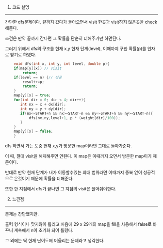 <meta name='type' content ='DFS'>
<meta name='BOJ' content='BOJ1405'>
<meta name='difficulty' content='gold5'>
<meta name='url' content='https://www.acmicpc.net/problem/1405'>
<meat name='date' cotent='2021-05-11'>

1. 코드 설명

<hr>

간단한 dfs문제이다. 끝까지 갔다가 돌아오면서 visit 한곳과 visit하지 않은곳을 check해준다.

조건은 만약 끝까지 간다면 그 확률을 단순히 더해주기만 하면된다.

그러기 위해서 dfs의 구조를 현재 x,y 현재 단계(level), 이때까지 구한 확률(p)를 인자로 받기로 하였다.
```c++
    void dfs(int x, int y, int level, double p){
    if(map[y][x]) // visit
        return;
    if(level == n) {// 성공
        result+=p;
        return;
    }
    map[y][x] = true;
    for(int dir = 0; dir < 4; dir++){
       int nx = x + dx[dir];
       int ny = y + dy[dir];
       if(nx<=START+n && nx>=START-n && ny<=START+n && ny>=START-n){
           dfs(nx,ny,level+1, p * (weight[dir]/100));
       }
    }
    map[y][x] = false;
    }
```
dfs 하면서 가는 도중 현재 x,y가 방문한 map이라면 그대로 돌아가준다.

이 때, 절대 visit을 해제해주면 안된다. 이 map은 이때까지 오면서 방문한 map이기 때문이다.

반대로 만약 현재 단계가 내가 이동할수있는 최대 범위라면 이때까지 중복 없이 성공적으로 온것이기 때문에 확률을 더해준다.

또한 한 지점에서 dfs가 끝나면 그 지점의 visit은 풀어줘야한다.

2. 느낀점

<hr>

문제는 간단했지만.

출력 형식이나 맞지않아 틀리고 처음에 29 x 29개의 map을 fill을 사용해서 false로 바꾸니 계속해서 n이 초기화 되어 틀렸다.

그 외에는 딱 현재 난이도에 어울리는 문제라고 생각한다.